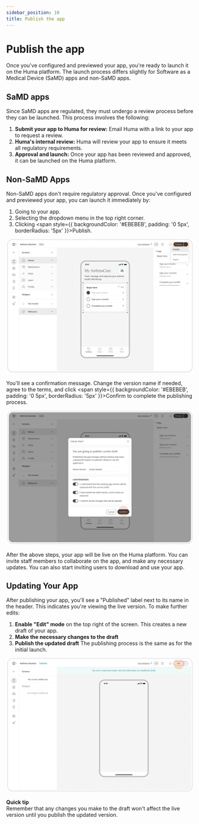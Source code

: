 ```yaml
---
sidebar_position: 10
title: Publish the app
---
```

# Publish the app

Once you've configured and previewed your app, you're ready to launch it on the Huma platform.
The launch process differs slightly for Software as a Medical Device (SaMD) apps and non-SaMD apps.

## SaMD apps
Since SaMD apps are regulated, they must undergo a review process before they can be launched. This process involves the following:

1. **Submit your app to Huma for review:** Email Huma with a link to your app to request a review.
2. **Huma's internal review:** Huma will review your app to ensure it meets all regulatory requirements.
3. **Approval and launch:** Once your app has been reviewed and approved, it can be launched on the Huma platform.

## Non-SaMD Apps

Non-SaMD apps don't require regulatory approval.
Once you've configured and previewed your app, you can launch it immediately by:

1. Going to your app.
2. Selecting the dropdown menu in the top right corner.
3. Clicking <span style={{ backgroundColor: '#EBEBEB', padding: '0 5px', borderRadius: '5px' }}>Publish</span>.

![Publish Image](../assets/Publish.png)

You'll see a confirmation message. Change the version name if needed, agree to the terms, and click <span style={{ backgroundColor: '#EBEBEB', padding: '0 5px', borderRadius: '5px' }}>Confirm</span> to complete the publishing process.

![Publish Image](../assets/Publish_2.png)

After the above steps, your app will be live on the Huma platform.
You can invite staff members to collaborate on the app, and make any necessary updates.
You can also start inviting users to download and use your app.

## Updating Your App

After publishing your app, you'll see a "Published" label next to its name in the header. This indicates you're viewing the live version. To make further edits:

1. **Enable "Edit" mode** on the top right of the screen. This creates a new draft of your app.
2. **Make the necessary changes to the draft**
3. **Publish the updated draft**  The publishing process is the same as for the initial launch.

![Edit-Published-App.png](../assets/Edit-Published-App.png)

<div style={{ backgroundColor: 'transparent', border: '1px solid #297A7A', borderBottomWidth: '1px', borderRightWidth: '1px', padding: '10px', borderRadius: '5px', marginBottom: '10px' }}>
  <strong>Quick tip</strong><br/>
  <span>Remember that any changes you make to the draft won't affect the live version until you publish the updated version.</span>
</div>

